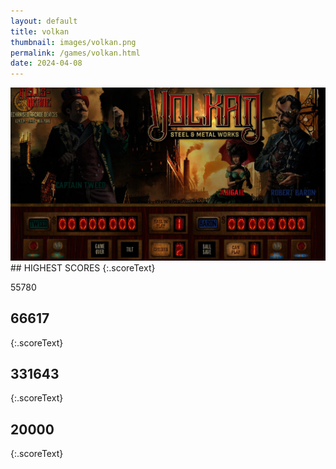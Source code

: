 ```yaml
---
layout: default
title: volkan
thumbnail: images/volkan.png
permalink: /games/volkan.html
date: 2024-04-08
---
```


<img src="../images/volkan.png" class="gameThumbnail img-fluid mx-auto align-middle">
## HIGHEST SCORES
{:.scoreText}

55780

## 66617
{:.scoreText}


## 331643
{:.scoreText}


## 20000
{:.scoreText}


